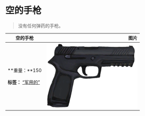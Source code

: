 # 空的手枪  
> 没有任何弹药的手枪。  
  
  空的手枪  |   图片   
 ----  |  ----:   
 **重量：**150<br><br>**标签：**	[“军用的”](tag_Military.md)  |  <img decoding="async" src="Sprite/Pistol.png" href="a.md" style="max-width:300px;max-height:300px;">   
  
